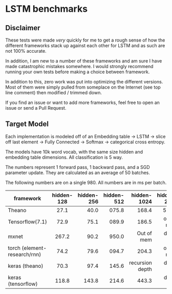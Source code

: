 # LSTM benchmarks

## Disclaimer
These tests were made *very* quickly for me to get a rough sense of how
the different frameworks stack up against each other for LSTM and as such are
not 100% accurate.

In addition, I am new to a number of these frameworks and am sure I have
made catastrophic mistakes somewhere. I would strongly recommend running
your own tests before making a choice between framework.

In addition to this, zero work was put into optimizing the different
versions. Most of them were simply pulled from someplace on the Internet (see top line comment) then modified / trimmed down.

If you find an issue or want to add more frameworks, feel free to open an issue or send a Pull Request.

## Target Model
Each implementation is modeled off of an Embedding table -> LSTM ->
slice off last element -> Fully Connected -> Softmax -> categorical
cross entropy.

The models have 10k word vocab, with the same size hidden and embedding table dimensions.
All classification is 5 way.

The numbers represent 1 forward pass, 1 backward pass, and a SGD
parameter update. They are calculated as an average of 50 batches.

The following numbers are on a single 980. All numbers are in ms per batch.

| framework                    | hidden-128 | hidden-256 | hidden-512 |     hidden-1024 | hidden-2048 |
|------------------------------|:----------:|-----------:|-----------:|----------------:|------------:|
| Theano                       |    27.1    |       40.0 |      075.8 |           168.4 |       526.7 |
| Tensorflow(7.1)              |    72.9    |       75.1 |      089.9 |           186.5 |  out of mem |
| mxnet                        |   267.2    |       90.2 |      950.0 |      Out of mem |  didn't run |
| torch (element-research/rnn) |    74.2    |       79.6 |      094.7 |           204.3 |  out of mem |
| keras (theano)               |    70.3    |       97.4 |      145.6 | recursion depth |  didn't run |
| keras (tensorflow)           |   118.8    |      143.8 |      214.6 |           443.3 |  didn't run |
